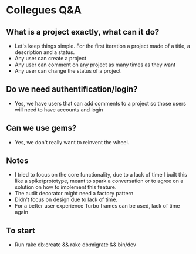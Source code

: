 # Collegues Q&A
## What is a project exactly, what can it do?
- Let's keep things simple. For the first iteration a project made of a title, a description and a status.
- Any user can create a project
- Any user can comment on any project as many times as they want
- Any user can change the status of a project

## Do we need authentification/login?
- Yes, we have users that can add comments to a project so those users will need to have accounts and login

## Can we use gems?
- Yes, we don't really want to reinvent the wheel.


## Notes
- I tried to focus on the core functionality, due to a lack of time I built this like a spike/prototype, meant to spark a conversation or to agree on a solution on how to implement this feature.
- The audit decorator might need a factory pattern
- Didn't focus on design due to lack of time.
- For a better user experience Turbo frames can be used, lack of time again

## To start
- Run rake db:create && rake db:migrate && bin/dev
